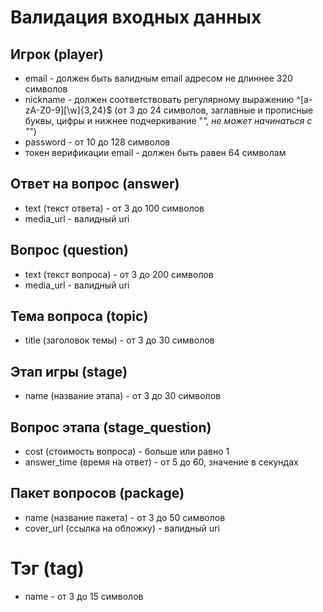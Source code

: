 # Валидация входных данных

## Игрок (player)
- email - должен быть валидным email адресом не длиннее 320 символов
- nickname - должен соответствовать регулярному выражению ^[a-zA-Z0-9][\w]{3,24}$ (от 3 до 24 символов, заглавные и прописные буквы, цифры и нижнее подчеркивание "_", не может начинаться с "_")
- password - от 10 до 128 символов
- токен верификации email - должен быть равен 64 символам

## Ответ на вопрос (answer)
- text (текст ответа) - от 3 до 100 символов
- media_url - валидный uri

## Вопрос (question)
- text (текст вопроса) - от 3 до 200 символов
- media_url - валидный uri

## Тема вопроса (topic)
- title (заголовок темы) - от 3 до 30 символов

## Этап игры (stage)
- name (название этапа) - от 3 до 30 символов

## Вопрос этапа (stage_question)
- cost (стоимость вопроса) - больше или равно 1
- answer_time (время на ответ) - от 5 до 60, значение в секундах

## Пакет вопросов (package)
- name (название пакета) - от 3 до 50 символов
- cover_url (ссылка на обложку) - валидный uri

# Тэг (tag)
- name - от 3 до 15 символов